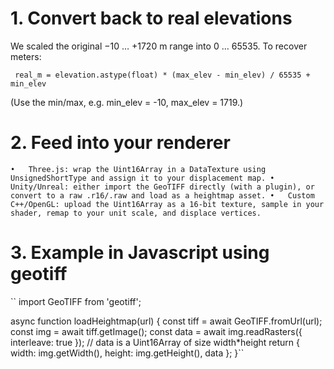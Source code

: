 # 1. Convert back to real elevations
We scaled the original −10 … +1720 m range into 0 … 65535. To recover meters:

``
real_m = elevation.astype(float) * (max_elev - min_elev) / 65535 + min_elev``

(Use the min/max, e.g. min_elev = -10, max_elev = 1719.)

# 2. Feed into your renderer
``
	•	Three.js: wrap the Uint16Array in a DataTexture using UnsignedShortType and assign it to your displacement map.
	•	Unity/Unreal: either import the GeoTIFF directly (with a plugin), or convert to a raw .r16/.raw and load as a heightmap asset.
	•	Custom C++/OpenGL: upload the Uint16Array as a 16-bit texture, sample in your shader, remap to your unit scale, and displace vertices. 
``
# 3. Example in Javascript using geotiff
``
import GeoTIFF from 'geotiff';

async function loadHeightmap(url) {
  const tiff = await GeoTIFF.fromUrl(url);
  const img  = await tiff.getImage();
  const data = await img.readRasters({ interleave: true });
  // data is a Uint16Array of size width*height
  return { width: img.getWidth(), height: img.getHeight(), data };
}``

